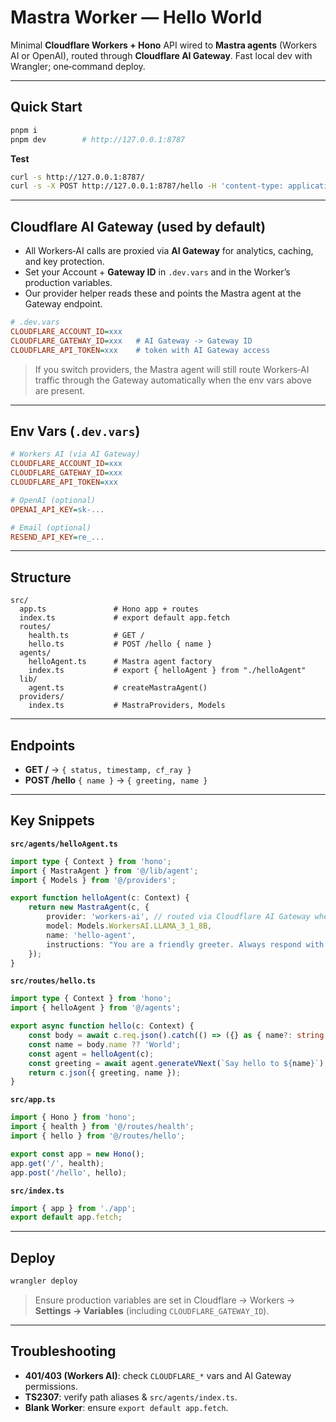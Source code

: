 # Mastra Worker — Hello World

Minimal **Cloudflare Workers + Hono** API wired to **Mastra agents** (Workers AI or OpenAI), routed through **Cloudflare AI Gateway**. Fast local dev with Wrangler; one‑command deploy.

---

## Quick Start

```bash
pnpm i
pnpm dev        # http://127.0.0.1:8787
```

**Test**

```bash
curl -s http://127.0.0.1:8787/
curl -s -X POST http://127.0.0.1:8787/hello -H 'content-type: application/json' -d '{"name":"Ada"}'
```

---

## Cloudflare AI Gateway (used by default)

- All Workers‑AI calls are proxied via **AI Gateway** for analytics, caching, and key protection.
- Set your Account + **Gateway ID** in `.dev.vars` and in the Worker’s production variables.
- Our provider helper reads these and points the Mastra agent at the Gateway endpoint.

```ini
# .dev.vars
CLOUDFLARE_ACCOUNT_ID=xxx
CLOUDFLARE_GATEWAY_ID=xxx   # AI Gateway -> Gateway ID
CLOUDFLARE_API_TOKEN=xxx    # token with AI Gateway access
```

> If you switch providers, the Mastra agent will still route Workers‑AI traffic through the Gateway automatically when the env vars above are present.

---

## Env Vars (`.dev.vars`)

```ini
# Workers AI (via AI Gateway)
CLOUDFLARE_ACCOUNT_ID=xxx
CLOUDFLARE_GATEWAY_ID=xxx
CLOUDFLARE_API_TOKEN=xxx

# OpenAI (optional)
OPENAI_API_KEY=sk-...

# Email (optional)
RESEND_API_KEY=re_...
```

---

## Structure

```
src/
  app.ts               # Hono app + routes
  index.ts             # export default app.fetch
  routes/
    health.ts          # GET /
    hello.ts           # POST /hello { name }
  agents/
    helloAgent.ts      # Mastra agent factory
    index.ts           # export { helloAgent } from "./helloAgent"
  lib/
    agent.ts           # createMastraAgent()
  providers/
    index.ts           # MastraProviders, Models
```

---

## Endpoints

- **GET /** → `{ status, timestamp, cf_ray }`
- **POST /hello** `{ name }` → `{ greeting, name }`

---

## Key Snippets

**`src/agents/helloAgent.ts`**

```ts
import type { Context } from 'hono';
import { MastraAgent } from '@/lib/agent';
import { Models } from '@/providers';

export function helloAgent(c: Context) {
	return new MastraAgent(c, {
		provider: 'workers-ai', // routed via Cloudflare AI Gateway when env vars are set
		model: Models.WorkersAI.LLAMA_3_1_8B,
		name: 'hello-agent',
		instructions: "You are a friendly greeter. Always respond with enthusiasm and include the person's name.",
	});
}
```

**`src/routes/hello.ts`**

```ts
import type { Context } from 'hono';
import { helloAgent } from '@/agents';

export async function hello(c: Context) {
	const body = await c.req.json().catch(() => ({} as { name?: string }));
	const name = body.name ?? 'World';
	const agent = helloAgent(c);
	const greeting = await agent.generateVNext(`Say hello to ${name}`);
	return c.json({ greeting, name });
}
```

**`src/app.ts`**

```ts
import { Hono } from 'hono';
import { health } from '@/routes/health';
import { hello } from '@/routes/hello';

export const app = new Hono();
app.get('/', health);
app.post('/hello', hello);
```

**`src/index.ts`**

```ts
import { app } from './app';
export default app.fetch;
```

---

## Deploy

```bash
wrangler deploy
```

> Ensure production variables are set in Cloudflare → Workers → **Settings → Variables** (including `CLOUDFLARE_GATEWAY_ID`).

---

## Troubleshooting

- **401/403 (Workers AI)**: check `CLOUDFLARE_*` vars and AI Gateway permissions.
- **TS2307**: verify path aliases & `src/agents/index.ts`.
- **Blank Worker**: ensure `export default app.fetch`.
